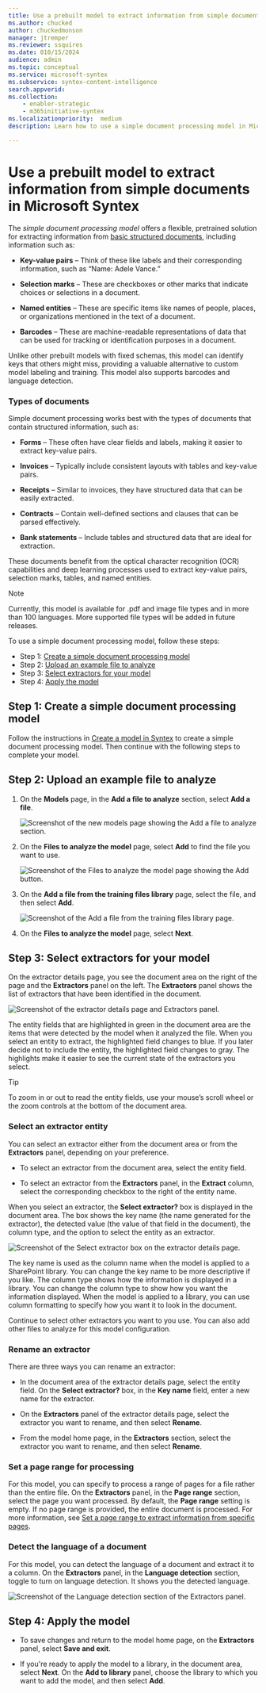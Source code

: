 ```yaml
---
title: Use a prebuilt model to extract information from simple documents in Microsoft Syntex
ms.author: chucked
author: chuckedmonson
manager: jtremper
ms.reviewer: ssquires
ms.date: 010/15/2024
audience: admin
ms.topic: conceptual
ms.service: microsoft-syntex
ms.subservice: syntex-content-intelligence
search.appverid: 
ms.collection: 
    - enabler-strategic
    - m365initiative-syntex
ms.localizationpriority:  medium
description: Learn how to use a simple document processing model in Microsoft Syntex.

---
```


# Use a prebuilt model to extract information from simple documents in Microsoft Syntex

The *simple document processing model* offers a flexible, pretrained solution for extracting information from [basic structured documents](#types-of-documents), including information such as:

- **Key-value pairs** – Think of these like labels and their corresponding information, such as “Name: Adele Vance.”

- **Selection marks** – These are checkboxes or other marks that indicate choices or selections in a document.

- **Named entities** – These are specific items like names of people, places, or organizations mentioned in the text of a document.

- **Barcodes** – These are machine-readable representations of data that can be used for tracking or identification purposes in a document.

Unlike other prebuilt models with fixed schemas, this model can identify keys that others might miss, providing a valuable alternative to custom model labeling and training. This model also supports barcodes and language detection.

### Types of documents

Simple document processing works best with the types of documents that contain structured information, such as:

- **Forms** – These often have clear fields and labels, making it easier to extract key-value pairs.

- **Invoices** – Typically include consistent layouts with tables and key-value pairs.

- **Receipts** – Similar to invoices, they have structured data that can be easily extracted.

- **Contracts** – Contain well-defined sections and clauses that can be parsed effectively.

- **Bank statements** – Include tables and structured data that are ideal for extraction.

These documents benefit from the optical character recognition (OCR) capabilities and deep learning processes used to extract key-value pairs, selection marks, tables, and named entities.

> [!NOTE]
> Currently, this model is available for .pdf and image file types and in more than 100 languages. More supported file types will be added in future releases.

To use a simple document processing model, follow these steps:

- Step 1: [Create a simple document processing model](#step-1-create-a-simple-document-processing-model)
- Step 2: [Upload an example file to analyze](#step-2-upload-an-example-file-to-analyze)
- Step 3: [Select extractors for your model](#step-3-select-extractors-for-your-model)
- Step 4: [Apply the model](#step-4-apply-the-model)

## Step 1: Create a simple document processing model

Follow the instructions in [Create a model in Syntex](create-syntex-model.md#create-a-prebuilt-model) to create a simple document processing model. Then continue with the following steps to complete your model.
<!---
Follow the instructions in [Create a model in Syntex](create-syntex-model.md?tabs=layout-method%2Csimple-document-processing#tabpanel_2_simple-document-processing) to create a simple document processing model. Then continue with the following steps to complete your model.
--->
## Step 2: Upload an example file to analyze

1. On the **Models** page, in the **Add a file to analyze** section, select **Add a file**.

    ![Screenshot of the new models page showing the Add a file to analyze section.](../media/content-understanding/prebuilt-add-file-to-analyze-simple.png)

2. On the **Files to analyze the model** page, select **Add** to find the file you want to use.

    ![Screenshot of the Files to analyze the model page showing the Add button.](../media/content-understanding/prebuilt-add-file-button.png)

3. On the **Add a file from the training files library** page, select the file, and then select **Add**.

    ![Screenshot of the Add a file from the training files library page.](../media/content-understanding/prebuilt-add-file-from-training-library.png) 

4. On the **Files to analyze the model** page, select **Next**.

## Step 3: Select extractors for your model

On the extractor details page, you see the document area on the right of the page and the **Extractors** panel on the left. The **Extractors** panel shows the list of extractors that have been identified in the document.

   ![Screenshot of the extractor details page and Extractors panel.](../media/content-understanding/prebuilt-extractor-details-page-simple.png)

The entity fields that are highlighted in green in the document area are the items that were detected by the model when it analyzed the file. When you select an entity to extract, the highlighted field changes to blue. If you later decide not to include the entity, the highlighted field changes to gray. The highlights make it easier to see the current state of the extractors you select.

> [!TIP]
> To zoom in or out to read the entity fields, use your mouse’s scroll wheel or the zoom controls at the bottom of the document area.

### Select an extractor entity

You can select an extractor either from the document area or from the **Extractors** panel, depending on your preference.

- To select an extractor from the document area, select the entity field.
<!--
    ![Screenshot of the document area showing how to select an entity field.](../media/content-understanding/prebuilt-document-area-select-field-contracts.png) 
--->
- To select an extractor from the **Extractors** panel, in the **Extract** column, select the corresponding checkbox to the right of the entity name.
<!---
    ![Screenshot of the Extractors panel showing how to select an entity field.](../media/content-understanding/prebuilt-extractors-panel-select-field-contracts.png) 
--->
When you select an extractor, the **Select extractor?** box is displayed in the document area. The box shows the key name (the name generated for the extractor), the detected value (the value of that field in the document), the column type, and the option to select the entity as an extractor.

   ![Screenshot of the Select extractor box on the extractor details page.](../media/content-understanding/prebuilt-select-distractor-box-simple.png)

The key name is used as the column name when the model is applied to a SharePoint library. You can change the key name to be more descriptive if you like. The column type shows how the information is displayed in a library. You can change the column type to show how you want the information displayed. When the model is applied to a library, you can use column formatting to specify how you want it to look in the document.

Continue to select other extractors you want to you use. You can also add other files to analyze for this model configuration.

### Rename an extractor

There are three ways you can rename an extractor:

- In the document area of the extractor details page, select the entity field. On the **Select extractor?** box, in the **Key name** field, enter a new name for the extractor.

- On the **Extractors** panel of the extractor details page, select the extractor you want to rename, and then select **Rename**.

- From the model home page, in the **Extractors** section, select the extractor you want to rename, and then select **Rename**.
<!---
To rename an extractor from the model home page :

1. In the **Extractors** section of the extractor details page, select the extractor you want to rename, and then select **Rename**.

    ![Screenshot of the Extractors section with the Rename option highlighted.](../media/content-understanding/prebuilt-model-page-rename-extractor.png) 

2. On the **Rename entity extractor** panel, enter the new name of the extractor, and then select **Rename**.

To rename an extractor from the **Extractors** panel:

1. Select the extractor you want to rename, and then select **Rename**.

    ![Screenshot of the Extractors panel showing how to rename an extractor.](../media/content-understanding/prebuilt-extractors-panel-rename-field.png) 

2. In the **Rename extractor** box, enter the new name of the extractor, and then select **Rename**.
--->

### Set a page range for processing

For this model, you can specify to process a range of pages for a file rather than the entire file. On the **Extractors** panel, in the **Page range** section, select the page you want processed. By default, the **Page range** setting is empty. If no page range is provided, the entire document is processed. For more information, see [Set a page range to extract information from specific pages](page-range.md).

### Detect the language of a document

For this model, you can detect the language of a document and extract it to a column. On the **Extractors** panel, in the **Language detection** section, toggle to turn on language detection. It shows you the detected language.

   ![Screenshot of the Language detection section of the Extractors panel.](../media/content-understanding/prebuilt-simple-language-detection.png)

## Step 4: Apply the model

- To save changes and return to the model home page, on the **Extractors** panel, select **Save and exit**.

- If you're ready to apply the model to a library, in the document area, select **Next**. On the **Add to library** panel, choose the library to which you want to add the model, and then select **Add**.

